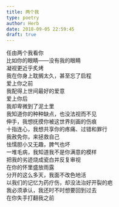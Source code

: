 ```yaml
---  
title: 两个我  
type: poetry  
author: Herb  
date: 2018-09-05 22:59:45  
draft: true
---  
```

任由两个我看你  
比如你的眼睛——没有我的眼睛  
凝视更近乎炙烤  
我在你身上耽搁太久，甚至忘了启程    
爱上你之前  
我配得上世间最好的爱意  
爱上你后  
我却卑微到了泥土里    
我知道你的种种缺点，也没法视而不见  
伸手，我想抚摸你被这世界刻画的伤痕  
十指连心，我想共享你的疼痛、过错和罪行  
我赦免你，来拯救自己    
怯懦胆小又无趣，脾气也坏  
一堆毛病，我知道我不是你满意的模样  
把我的劣迹烧成瓷白并反复审视  
在你的怀里盛放雨露    
分开的这么多天，我面不改色地活  
以我们的记忆为药疗伤，却没法治好开裂的疤  
我必须承认，我还时不时想要回到过去  
在你失手打翻我之前